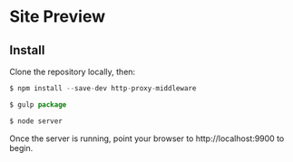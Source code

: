 # Site Preview

## Install
Clone the repository locally, then:

```javascript
$ npm install --save-dev http-proxy-middleware

$ gulp package

$ node server
```

Once the server is running, point your browser to http://localhost:9900 to begin.
